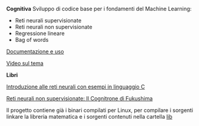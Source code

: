 **Cognitiva**
Sviluppo di codice base per i fondamenti del Machine Learning:
- Reti neurali supervisionate
- Reti neurali non supervisionate
- Regressione lineare
- Bag of words

[Documentazione e uso](https://pumar.it/cognitiva/cgn.php)

[Video sul tema](https://www.youtube.com/channel/UCDwLlFqa0xZ71PEOdHA0aSQ)

**Libri**

[Introduzione alle reti neurali con esempi in linguaggio C](https://www.amazon.it/dp/1692945319)

[Reti neurali non supervisionate: Il Cognitrone di Fukushima](https://www.amazon.it/Reti-neurali-non-supervisionate-cognitrone/dp/1798929244)

Il progetto contiene già i binari compilati per Linux, per compilare i sorgenti linkare la libreria matematica e i sorgenti contenuti nella cartella [lib](lib)
